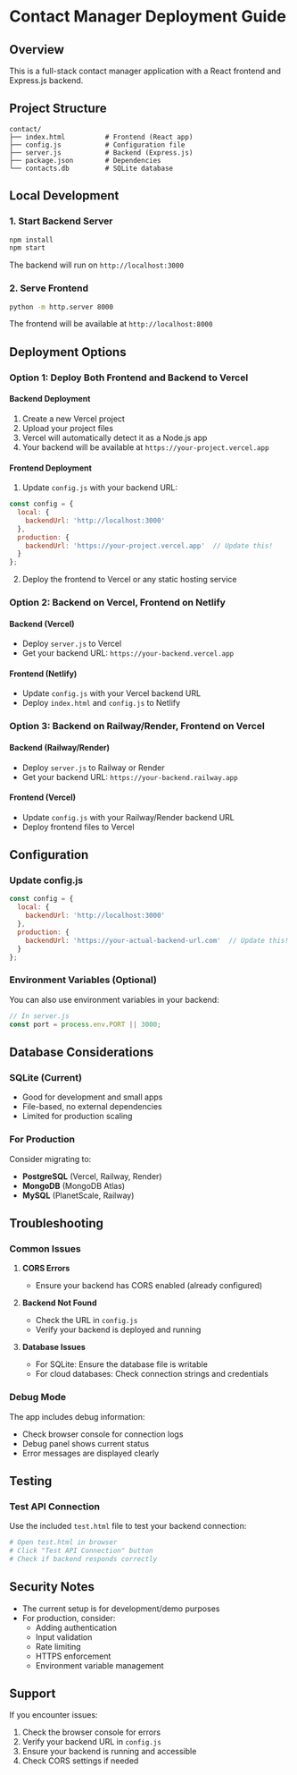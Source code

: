 # Contact Manager Deployment Guide

## Overview
This is a full-stack contact manager application with a React frontend and Express.js backend.

## Project Structure
```
contact/
├── index.html          # Frontend (React app)
├── config.js           # Configuration file
├── server.js           # Backend (Express.js)
├── package.json        # Dependencies
└── contacts.db         # SQLite database
```

## Local Development

### 1. Start Backend Server
```bash
npm install
npm start
```
The backend will run on `http://localhost:3000`

### 2. Serve Frontend
```bash
python -m http.server 8000
```
The frontend will be available at `http://localhost:8000`

## Deployment Options

### Option 1: Deploy Both Frontend and Backend to Vercel

#### Backend Deployment
1. Create a new Vercel project
2. Upload your project files
3. Vercel will automatically detect it as a Node.js app
4. Your backend will be available at `https://your-project.vercel.app`

#### Frontend Deployment
1. Update `config.js` with your backend URL:
```javascript
const config = {
  local: {
    backendUrl: 'http://localhost:3000'
  },
  production: {
    backendUrl: 'https://your-project.vercel.app'  // Update this!
  }
};
```

2. Deploy the frontend to Vercel or any static hosting service

### Option 2: Backend on Vercel, Frontend on Netlify

#### Backend (Vercel)
- Deploy `server.js` to Vercel
- Get your backend URL: `https://your-backend.vercel.app`

#### Frontend (Netlify)
- Update `config.js` with your Vercel backend URL
- Deploy `index.html` and `config.js` to Netlify

### Option 3: Backend on Railway/Render, Frontend on Vercel

#### Backend (Railway/Render)
- Deploy `server.js` to Railway or Render
- Get your backend URL: `https://your-backend.railway.app`

#### Frontend (Vercel)
- Update `config.js` with your Railway/Render backend URL
- Deploy frontend files to Vercel

## Configuration

### Update config.js
```javascript
const config = {
  local: {
    backendUrl: 'http://localhost:3000'
  },
  production: {
    backendUrl: 'https://your-actual-backend-url.com'  // Update this!
  }
};
```

### Environment Variables (Optional)
You can also use environment variables in your backend:
```javascript
// In server.js
const port = process.env.PORT || 3000;
```

## Database Considerations

### SQLite (Current)
- Good for development and small apps
- File-based, no external dependencies
- Limited for production scaling

### For Production
Consider migrating to:
- **PostgreSQL** (Vercel, Railway, Render)
- **MongoDB** (MongoDB Atlas)
- **MySQL** (PlanetScale, Railway)

## Troubleshooting

### Common Issues

1. **CORS Errors**
   - Ensure your backend has CORS enabled (already configured)

2. **Backend Not Found**
   - Check the URL in `config.js`
   - Verify your backend is deployed and running

3. **Database Issues**
   - For SQLite: Ensure the database file is writable
   - For cloud databases: Check connection strings and credentials

### Debug Mode
The app includes debug information:
- Check browser console for connection logs
- Debug panel shows current status
- Error messages are displayed clearly

## Testing

### Test API Connection
Use the included `test.html` file to test your backend connection:
```bash
# Open test.html in browser
# Click "Test API Connection" button
# Check if backend responds correctly
```

## Security Notes

- The current setup is for development/demo purposes
- For production, consider:
  - Adding authentication
  - Input validation
  - Rate limiting
  - HTTPS enforcement
  - Environment variable management

## Support

If you encounter issues:
1. Check the browser console for errors
2. Verify your backend URL in `config.js`
3. Ensure your backend is running and accessible
4. Check CORS settings if needed

